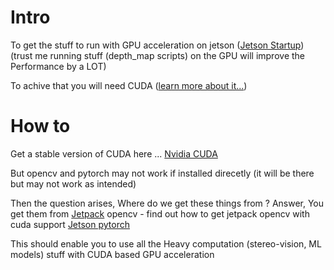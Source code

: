 # Intro
To get the stuff to run with GPU acceleration on jetson ([Jetson Startup](https://developer.nvidia.com/embedded/learn/get-started-jetson-orin-nano-devkit#intro))
(trust me running stuff (depth_map scripts) on the GPU will improve the Performance by a LOT)

To achive that you will need CUDA ([learn more about it...](https://en.wikipedia.org/wiki/CUDA))

# How to
Get a stable version of CUDA here ... [Nvidia CUDA](https://developer.nvidia.com/cuda-downloads?target_os=Linux&target_arch=x86_64&Distribution=Ubuntu&target_version=24.04&target_type=deb_local)

But opencv and pytorch may not work if installed direcetly (it will be there but may not work as intended)

Then the question arises,
Where do we get these things from ?
Answer,
You get them from [Jetpack](https://docs.nvidia.com/jetson/jetpack/introduction/index.html)
opencv - find out how to get jetpack opencv with cuda support 
[Jetson pytorch](https://docs.nvidia.com/deeplearning/frameworks/install-pytorch-jetson-platform/index.html)

This should enable you to use all the Heavy computation (stereo-vision, ML models) stuff with CUDA based GPU acceleration
